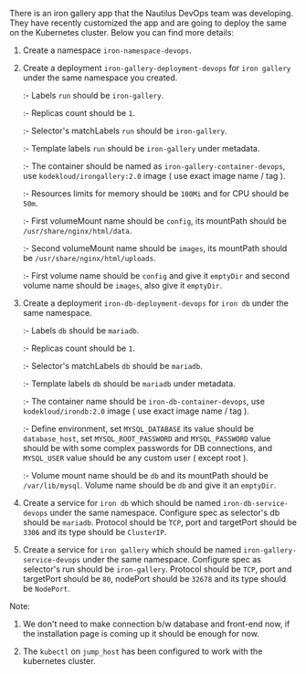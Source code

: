 There is an iron gallery app that the Nautilus DevOps team was developing. They have recently customized the app and are going to deploy the same on the Kubernetes cluster. Below you can find more details:



1. Create a namespace `iron-namespace-devops`.

2. Create a deployment `iron-gallery-deployment-devops` for `iron gallery` under the same namespace you created.

    :- Labels `run` should be `iron-gallery`.

    :- Replicas count should be `1`.

    :- Selector's matchLabels `run` should be `iron-gallery`.

    :- Template labels `run` should be `iron-gallery` under metadata.

    :- The container should be named as `iron-gallery-container-devops`, use `kodekloud/irongallery:2.0` image ( use exact image name / tag ).

    :- Resources limits for memory should be `100Mi` and for CPU should be `50m`.

    :- First volumeMount name should be `config`, its mountPath should be `/usr/share/nginx/html/data`.

    :- Second volumeMount name should be `images`, its mountPath should be `/usr/share/nginx/html/uploads`.

    :- First volume name should be `config` and give it `emptyDir` and second volume name should be `images`, also give it `emptyDir`.

3. Create a deployment `iron-db-deployment-devops` for `iron db` under the same namespace.

    :- Labels `db` should be `mariadb`.

    :- Replicas count should be `1`.

    :- Selector's matchLabels `db` should be `mariadb`.

    :- Template labels `db` should be `mariadb` under metadata.

    :- The container name should be `iron-db-container-devops`, use `kodekloud/irondb:2.0` image ( use exact image name / tag ).

    :- Define environment, set `MYSQL_DATABASE` its value should be `database_host`, set `MYSQL_ROOT_PASSWORD` and `MYSQL_PASSWORD` value should be with some complex passwords for DB connections, and `MYSQL_USER` value should be any custom user ( except root ).

    :- Volume mount name should be `db` and its mountPath should be `/var/lib/mysql`. Volume name should be `db` and give it an `emptyDir`.

4. Create a service for `iron db` which should be named `iron-db-service-devops` under the same namespace. Configure spec as selector's db should be `mariadb`. Protocol should be `TCP`, port and targetPort should be `3306` and its type should be `ClusterIP`.

5. Create a service for `iron gallery` which should be named `iron-gallery-service-devops` under the same namespace. Configure spec as selector's run should be `iron-gallery`. Protocol should be `TCP`, port and targetPort should be `80`, nodePort should be `32678` and its type should be `NodePort`.


Note:


1. We don't need to make connection b/w database and front-end now, if the installation page is coming up it should be enough for now.

2. The `kubectl` on `jump_host` has been configured to work with the kubernetes cluster.